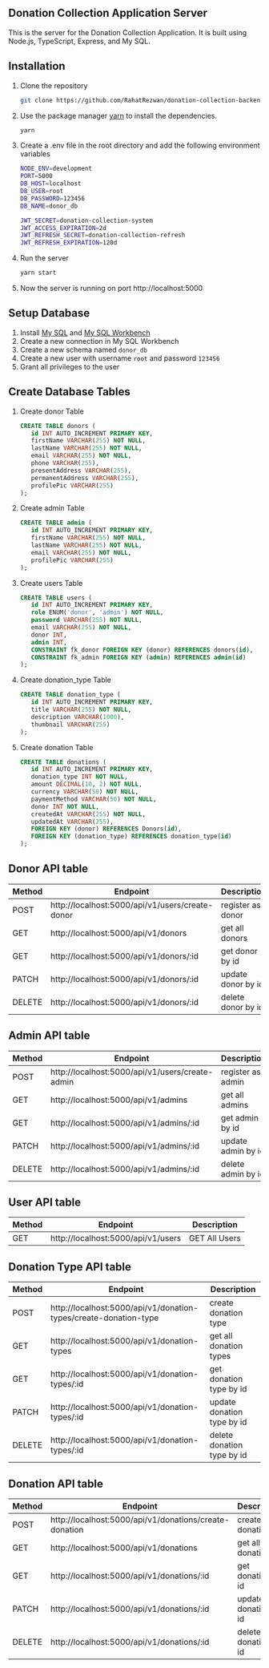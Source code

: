 ## Donation Collection Application Server

This is the server for the Donation Collection Application. It is built using Node.js, TypeScript, Express, and My SQL.

## Installation

1. Clone the repository

   ```bash
   git clone https://github.com/RahatRezwan/donation-collection-backend.git
   ```

2. Use the package manager [yarn](https://yarnpkg.com/) to install the dependencies.

   ```bash
   yarn
   ```

3. Create a .env file in the root directory and add the following environment variables

   ```bash
   NODE_ENV=development
   PORT=5000
   DB_HOST=localhost
   DB_USER=root
   DB_PASSWORD=123456
   DB_NAME=donor_db

   JWT_SECRET=donation-collection-system
   JWT_ACCESS_EXPIRATION=2d
   JWT_REFRESH_SECRET=donation-collection-refresh
   JWT_REFRESH_EXPIRATION=120d
   ```

4. Run the server

   ```bash
   yarn start
   ```

5. Now the server is running on port http://localhost:5000

## Setup Database

1. Install [My SQL](https://dev.mysql.com/downloads/mysql/) and [My SQL Workbench](https://dev.mysql.com/downloads/workbench/)
2. Create a new connection in My SQL Workbench
3. Create a new schema named `donor_db`
4. Create a new user with username `root` and password `123456`
5. Grant all privileges to the user

## Create Database Tables

1. Create donor Table

   ```SQL
   CREATE TABLE donors (
      id INT AUTO_INCREMENT PRIMARY KEY,
      firstName VARCHAR(255) NOT NULL,
      lastName VARCHAR(255) NOT NULL,
      email VARCHAR(255) NOT NULL,
      phone VARCHAR(255),
      presentAddress VARCHAR(255),
      permanentAddress VARCHAR(255),
      profilePic VARCHAR(255)
   );

   ```

2. Create admin Table

   ```SQL
   CREATE TABLE admin (
      id INT AUTO_INCREMENT PRIMARY KEY,
      firstName VARCHAR(255) NOT NULL,
      lastName VARCHAR(255) NOT NULL,
      email VARCHAR(255) NOT NULL,
      profilePic VARCHAR(255)
   );
   ```

3. Create users Table

   ```SQL
   CREATE TABLE users (
      id INT AUTO_INCREMENT PRIMARY KEY,
      role ENUM('donor', 'admin') NOT NULL,
      password VARCHAR(255) NOT NULL,
      email VARCHAR(255) NOT NULL,
      donor INT,
      admin INT,
      CONSTRAINT fk_donor FOREIGN KEY (donor) REFERENCES donors(id),
      CONSTRAINT fk_admin FOREIGN KEY (admin) REFERENCES admin(id)
   );
   ```

4. Create donation_type Table

   ```SQL
   CREATE TABLE donation_type (
      id INT AUTO_INCREMENT PRIMARY KEY,
      title VARCHAR(255) NOT NULL,
      description VARCHAR(1000),
      thumbnail VARCHAR(255)
   );
   ```

5. Create donation Table

   ```SQL
   CREATE TABLE donations (
      id INT AUTO_INCREMENT PRIMARY KEY,
      donation_type INT NOT NULL,
      amount DECIMAL(10, 2) NOT NULL,
      currency VARCHAR(50) NOT NULL,
      paymentMethod VARCHAR(50) NOT NULL,
      donor INT NOT NULL,
      createdAt VARCHAR(255) NOT NULL,
      updatedAt VARCHAR(255),
      FOREIGN KEY (donor) REFERENCES Donors(id),
      FOREIGN KEY (donation_type) REFERENCES donation_type(id)
   );
   ```

## Donor API table

| Method | Endpoint                                        | Description        |
| ------ | ----------------------------------------------- | ------------------ |
| POST   | http://localhost:5000/api/v1/users/create-donor | register as donor  |
| GET    | http://localhost:5000/api/v1/donors             | get all donors     |
| GET    | http://localhost:5000/api/v1/donors/:id         | get donor by id    |
| PATCH  | http://localhost:5000/api/v1/donors/:id         | update donor by id |
| DELETE | http://localhost:5000/api/v1/donors/:id         | delete donor by id |

## Admin API table

| Method | Endpoint                                        | Description        |
| ------ | ----------------------------------------------- | ------------------ |
| POST   | http://localhost:5000/api/v1/users/create-admin | register as admin  |
| GET    | http://localhost:5000/api/v1/admins             | get all admins     |
| GET    | http://localhost:5000/api/v1/admins/:id         | get admin by id    |
| PATCH  | http://localhost:5000/api/v1/admins/:id         | update admin by id |
| DELETE | http://localhost:5000/api/v1/admins/:id         | delete admin by id |

## User API table

| Method | Endpoint                           | Description   |
| ------ | ---------------------------------- | ------------- |
| GET    | http://localhost:5000/api/v1/users | GET All Users |

## Donation Type API table

| Method | Endpoint                                                         | Description                |
| ------ | ---------------------------------------------------------------- | -------------------------- |
| POST   | http://localhost:5000/api/v1/donation-types/create-donation-type | create donation type       |
| GET    | http://localhost:5000/api/v1/donation-types                      | get all donation types     |
| GET    | http://localhost:5000/api/v1/donation-types/:id                  | get donation type by id    |
| PATCH  | http://localhost:5000/api/v1/donation-types/:id                  | update donation type by id |
| DELETE | http://localhost:5000/api/v1/donation-types/:id                  | delete donation type by id |

## Donation API table

| Method | Endpoint                                               | Description           |
| ------ | ------------------------------------------------------ | --------------------- |
| POST   | http://localhost:5000/api/v1/donations/create-donation | create donation       |
| GET    | http://localhost:5000/api/v1/donations                 | get all donations     |
| GET    | http://localhost:5000/api/v1/donations/:id             | get donation by id    |
| PATCH  | http://localhost:5000/api/v1/donations/:id             | update donation by id |
| DELETE | http://localhost:5000/api/v1/donations/:id             | delete donation by id |

